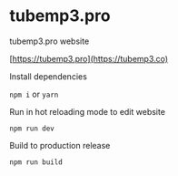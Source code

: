 # tubemp3.pro
tubemp3.pro website

[https://tubemp3.pro](https://tubemp3.co)



Install dependencies

```npm i```
or 
```yarn```

Run in hot reloading mode to edit website

```npm run dev```


Build to production release

```npm run build```

